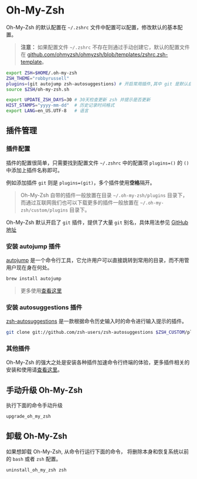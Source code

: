 # Oh-My-Zsh

Oh-My-Zsh 的默认配置在 `~/.zshrc` 文件中配置可以配置，修改默认的基本配置。

> **注意：** 如果配置文件 `~/.zshrc` 不存在则通过手动创建它，默认的配置文件在 [github.com/ohmyzsh/ohmyzsh/blob/templates/zshrc.zsh-template](https://github.com/ohmyzsh/ohmyzsh/blob/master/templates/zshrc.zsh-template)。

```bash
export ZSH=$HOME/.oh-my-zsh
ZSH_THEME="robbyrussell"
plugins=(git autojump zsh-autosuggestions) # 开启常用插件,其中 git 是默认自带，其他两个插件的安装在下面有介绍
source $ZSH/oh-my-zsh.sh

export UPDATE_ZSH_DAYS=30 # 30天检查更新 zsh 并提示是否更新
HIST_STAMPS="yyyy-mm-dd"  # 历史记录时间格式
export LANG=en_US.UTF-8   # 语言
```

## 插件管理

### 插件配置

插件的配置很简单，只需要找到配置文件 `~/.zshrc` 中的配置项 `plugins=()` 的 `()` 中添加上插件名称即可。

例如添加插件 `git` 则是 `plugins=(git)`，多个插件使用**空格**隔开。

> Oh-My-Zsh 自带的插件一般放置在目录 `~/.oh-my-zsh/plugins` 目录下，而通过互联网我们也可以下载更多的插件一般放置在 `~/.oh-my-zsh/custom/plugins` 目录下。

Oh-My-Zsh 默认开启了 `git` 插件，提供了大量 `git` 别名，具体用法参见 [GitHub 地址](https://github.com/ohmyzsh/ohmyzsh/tree/master/plugins/git/)

### 安装 autojump 插件

[autojump](https://github.com/wting/autojump) 是一个命令行工具，它允许用户可以直接跳转到常用的目录，而不用管用户现在身在何处。

```bash
brew install autojump
```

> 更多使用[查看这里](https://curder.github.io/blog/others/how-to-use-autojump-plugin.html)

### 安装 autosuggestions 插件

[zsh-autosuggestions](https://github.com/zsh-users/zsh-autosuggestions) 是一款根据命令历史输入时的命令进行输入提示的插件。

```bash
git clone git://github.com/zsh-users/zsh-autosuggestions $ZSH_CUSTOM/plugins/zsh-autosuggestions
```

### 其他插件

Oh-My-Zsh 的强大之处是安装各种插件加速命令行终端的体验，更多插件相关的安装和使用请[查看这里](https://github.com/curder/blog/blob/master/docs/others/oh-my-zsh-common-plugins.md)。

## 手动升级 Oh-My-Zsh

执行下面的命令手动升级

```bash
upgrade_oh_my_zsh
```

## 卸载 Oh-My-Zsh

如果想卸载 Oh-My-Zsh, 从命令行运行下面的命令， 将删除本身和恢复系统以前的 `bash` 或者 `zsh` 配置。

```bash
uninstall_oh_my_zsh zsh
```
